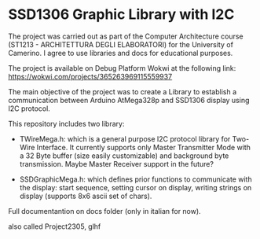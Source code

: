 # SSD1306 Graphic Library with I2C

The project was carried out as part of the Computer Architecture course (ST1213 - ARCHITETTURA DEGLI ELABORATORI) for the University of Camerino.
I agree to use libraries and docs for educational purposes.

The project is available on Debug Platform Wokwi at the following link: https://wokwi.com/projects/365263969115559937

The main objective of the project was to create a Library to establish a communication 
between Arduino AtMega328p and SSD1306 display using I2C protocol.

This repository includes two library:
- TWireMega.h: which is a general purpose I2C protocol library for Two-Wire Interface. It currently supports only Master Transmitter Mode
with a 32 Byte buffer (size easily customizable) and background byte transmission.
Maybe Master Receiver support in the future? 

- SSDGraphicMega.h: which defines prior functions to communicate with the display: start sequence, 
setting cursor on display, writing strings on display (supports 8x6 ascii set of chars).

Full documentantion on docs folder (only in italian for now).

also called Project2305, glhf


